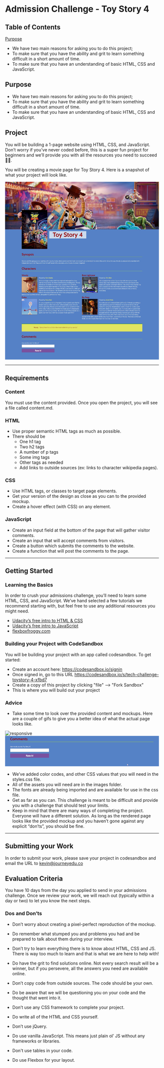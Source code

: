 # Admission Challenge - Toy Story 4

## Table of Contents
[Purpose](#purpose)

- We have two main reasons for asking you to do this project;
- To make sure that you have the ability and grit to learn something difficult in a short amount of time.
- To make sure that you have an understanding of basic HTML, CSS and JavaScript.

## Purpose

- We have two main reasons for asking you to do this project;
- To make sure that you have the ability and grit to learn something difficult in a short amount of time.
- To make sure that you have an understanding of basic HTML, CSS and JavaScript.

## Project

You will be building a 1-page website using HTML, CSS, and JavaScript. Don’t worry if you’ve never coded before, this is a super fun project for beginners and we’ll provide you with all the resources you need to succeed 💪🏽.

You will be creating a movie page for Toy Story 4. Here is a snapshot of what your project will look like.

![all sizes](screenshots/wd_challenge-desktop.jpeg)

---

## Requirements

### Content

You must use the content provided. Once you open the project, you will see a file called content.md.

### HTML

- Use proper semantic HTML tags as much as possible.
- There should be
  - One h1 tag
  - Two h2 tags
  - A number of p tags
  - Some img tags
  - Other tags as needed
  - Add links to outside sources (ex: links to character wikipedia pages).

### CSS

- Use HTML tags, or classes to target page elements.
- Get your version of the design as close as you can to the provided mockup.
- Create a hover effect (with CSS) on any element.

### JavaScript

- Create an input field at the bottom of the page that will gather visitor comments.
- Create an input that will accept comments from visitors.
- Create a button which submits the comments to the website.
- Create a function that will post the comments to the page.

---

## Getting Started

### Learning the Basics

In order to crush your admissions challenge, you’ll need to learn some HTML, CSS, and JavaScript. We’ve hand selected a few tutorials we recommend starting with, but feel free to use any additional resources you might need.

- [Udacity’s free intro to HTML & CSS](https://www.udacity.com/course/intro-to-html-and-css--ud001)
- [Udacity’s free intro to JavaScript](https://www.udacity.com/course/intro-to-javascript--ud803)
- [flexboxfroggy.com](https://flexboxfroggy.com/)

### Building your Project with CodeSandbox

You will be building your project with an app called codesandbox. To get started:

- Create an account here:  https://codesandbox.io/signin
- Once signed in, go to this URL https://codesandbox.io/s/tech-challenge-toystory-4-xfbd7 
- Create a copy of this project by clicking "file" --> "Fork Sandbox" 
- This is where you will build out your project

### Advice

- Take some time to look over the provided content and mockups. Here are a couple of gifs to give you a better idea of what the actual page looks like.

![responsive](screenshots/wd_techchallenge.gif)
![responsive](screenshots/wd_techchallenge-comments.gif)

- We’ve added color codes, and other CSS values that you will need in the styles.css file.
- All of the assets you will need are in the images folder.
- The fonts are already being imported and are available for use in the css file.
- Get as far as you can. This challenge is meant to be difficult and provide you with a challenge that should test your limits.
- Keep in mind that there are many ways of completing the project. Everyone will have a different solution. As long as the rendered page looks like the provided mockup and you haven’t gone against any explicit “don’ts”, you should be fine.

---

## Submitting your Work

In order to submit your work, please save your project in codesandbox and email the URL to kevin@journeyedu.co

## Evaluation Criteria

You have 10 days from the day you applied to send in your admissions challenge. Once we review your work, we will reach out (typically within a day or two) to let you know the next steps.

### Dos and Don’ts

- Don’t worry about creating a pixel-perfect reproduction of the mockup.
- Do remember what stumped you and problems you had and be prepared to talk about them during your interview.

- Don’t try to learn everything there is to know about HTML, CSS and JS. There is way too much to learn and that is what we are here to help with!
- Do have the grit to find solutions online. Not every search result will be a winner, but if you persevere, all the answers you need are available online.

- Don’t copy code from outside sources. The code should be your own.
- Do be aware that we will be questioning you on your code and the thought that went into it.

- Don’t use any CSS framework to complete your project.
- Do write all of the HTML and CSS yourself.

- Don’t use jQuery.
- Do use vanilla JavaScript. This means just plain ol’ JS without any frameworks or libraries.

- Don't use tables in your code.
- Do use Flexbox for your layout.